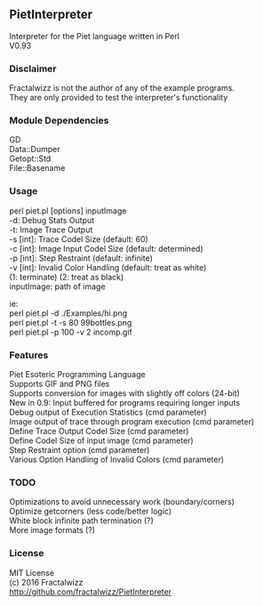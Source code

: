 ## PietInterpreter
Interpreter for the Piet language written in Perl<br>
V0.93

### Disclaimer
Fractalwizz is not the author of any of the example programs.<br>
They are only provided to test the interpreter's functionality

### Module Dependencies
GD<br>
Data::Dumper<br>
Getopt::Std<br>
File::Basename

### Usage
perl piet.pl [options] inputImage<br>
  -d:         Debug Stats Output<br>
  -t:         Image Trace Output<br>
  -s [int]:   Trace Codel Size (default: 60)<br>
  -c [int]:   Image Input Codel Size (default: determined)<br>
  -p [int]:   Step Restraint (default: infinite)<br>
  -v [int]:   Invalid Color Handling (default: treat as white)<br>
              (1: terminate) (2: treat as black)<br>
  inputImage: path of image<br>
  
ie:<br>
perl piet.pl -d ./Examples/hi.png<br>
perl piet.pl -t -s 80 99bottles.png<br>
perl piet.pl -p 100 -v 2 incomp.gif

### Features
Piet Esoteric Programming Language<br>
Supports GIF and PNG files<br>
Supports conversion for images with slightly off colors (24-bit)<br>
New in 0.9: Input buffered for programs requiring longer inputs<br>
Debug output of Execution Statistics (cmd parameter)<br>
Image output of trace through program execution (cmd parameter)<br>
Define Trace Output Codel Size (cmd parameter)<br>
Define Codel Size of input image (cmd parameter)<br>
Step Restraint option (cmd parameter)<br>
Various Option Handling of Invalid Colors (cmd parameter)

### TODO
Optimizations to avoid unnecessary work (boundary/corners)<br>
Optimize getcorners (less code/better logic)<br>
White block infinite path termination (?)<br>
More image formats (?)

### License
MIT License<br>
(c) 2016 Fractalwizz<br>
http://github.com/fractalwizz/PietInterpreter